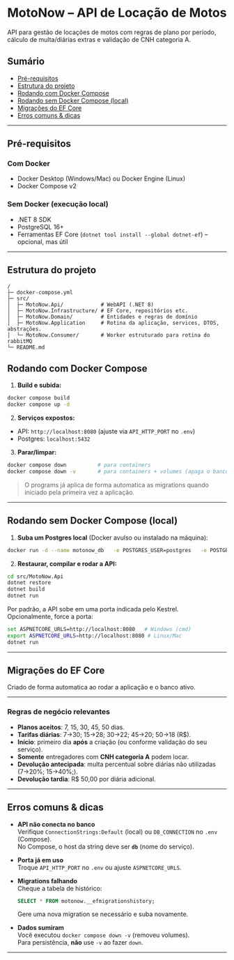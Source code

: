 # MotoNow – API de Locação de Motos

API para gestão de locações de motos com regras de plano por período, cálculo de multa/diárias extras e validação de CNH categoria A.

## Sumário
- [Pré-requisitos](#pré-requisitos)
- [Estrutura do projeto](#estrutura-do-projeto)
- [Rodando com Docker Compose](#rodando-com-docker-compose)
- [Rodando sem Docker Compose (local)](#rodando-sem-docker-compose-local)
- [Migrações do EF Core](#migrações-do-ef-core)
- [Erros comuns & dicas](#erros-comuns--dicas)
---

## Pré-requisitos

### Com Docker
- Docker Desktop (Windows/Mac) ou Docker Engine (Linux)
- Docker Compose v2

### Sem Docker (execução local)
- .NET 8 SDK
- PostgreSQL 16+
- Ferramentas EF Core (`dotnet tool install --global dotnet-ef`) – opcional, mas útil

---

## Estrutura do projeto

```
/
├─ docker-compose.yml
├─ src/
│  ├─ MotoNow.Api/            # WebAPI (.NET 8)
│  ├─ MotoNow.Infrastructure/ # EF Core, repositórios etc.
│  ├─ MotoNow.Domain/         # Entidades e regras de domínio
│  ├─ MotoNow.Application     # Rotina da aplicação, services, DTOS, abstrações.
│  └─ MotoNow.Consumer/       # Worker estruturado para rotina do rabbitMQ
└─ README.md
```

## Rodando com Docker Compose

1) **Build e subida:**
```bash
docker compose build
docker compose up -d
```

2) **Serviços expostos:**
- API: `http://localhost:8080` (ajuste via `API_HTTP_PORT` no `.env`)
- Postgres: `localhost:5432`

3) **Parar/limpar:**
```bash
docker compose down          # para containers
docker compose down -v       # para containers + volumes (apaga o banco)
```

> O programs já aplica de forma automatica as migrations quando iniciado pela primeira vez a aplicação.

---

## Rodando sem Docker Compose (local)

1) **Suba um Postgres local** (Docker avulso ou instalado na máquina):

```bash
docker run -d --name motonow_db   -e POSTGRES_USER=postgres   -e POSTGRES_PASSWORD=postgres   -e POSTGRES_DB=motonow   -p 5432:5432   postgres:16
```

2) **Restaurar, compilar e rodar a API:**
```bash
cd src/MotoNow.Api
dotnet restore
dotnet build
dotnet run
```

Por padrão, a API sobe em uma porta indicada pelo Kestrel.  
Opcionalmente, force a porta:
```bash
set ASPNETCORE_URLS=http://localhost:8080   # Windows (cmd)
export ASPNETCORE_URLS=http://localhost:8080 # Linux/Mac
dotnet run
```

---

## Migrações do EF Core

  Criado de forma automatica ao rodar a aplicação e o banco ativo.

---

### Regras de negócio relevantes
- **Planos aceitos**: 7, 15, 30, 45, 50 dias.
- **Tarifas diárias**: 7→30; 15→28; 30→22; 45→20; 50→18 (R$).
- **Início**: primeiro dia **após** a criação (ou conforme validação do seu serviço).
- **Somente** entregadores com **CNH categoria A** podem locar.
- **Devolução antecipada**: multa percentual sobre diárias não utilizadas (7→20%; 15→40%;).
- **Devolução tardia**: R$ 50,00 por diária adicional.

---

## Erros comuns & dicas

- **API não conecta no banco**  
  Verifique `ConnectionStrings:Default` (local) ou `DB_CONNECTION` no `.env` (Compose).  
  No Compose, o host da string deve ser **`db`** (nome do serviço).

- **Porta já em uso**  
  Troque `API_HTTP_PORT` no `.env` ou ajuste `ASPNETCORE_URLS`.

- **Migrations falhando**  
  Cheque a tabela de histórico:  
  ```sql
  SELECT * FROM motonow.__efmigrationshistory;
  ```
  Gere uma nova migration se necessário e suba novamente.

- **Dados sumiram**  
  Você executou `docker compose down -v` (removeu volumes).  
  Para persistência, **não** use `-v` ao fazer `down`.

---

